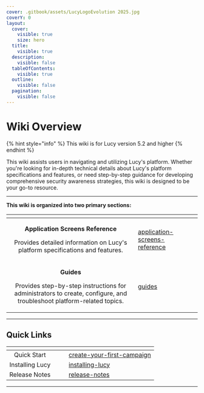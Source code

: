 ```yaml
---
cover: .gitbook/assets/LucyLogoEvolution 2025.jpg
coverY: 0
layout:
  cover:
    visible: true
    size: hero
  title:
    visible: true
  description:
    visible: false
  tableOfContents:
    visible: true
  outline:
    visible: false
  pagination:
    visible: false
---
```


# Wiki Overview

{% hint style="info" %}
This wiki is for Lucy version 5.2 and higher
{% endhint %}

This wiki assists users in navigating and utilizing Lucy's platform. Whether you're looking for in-depth technical details about Lucy's platform specifications and features, or need step-by-step guidance for developing comprehensive security awareness strategies, this wiki is designed to be your go-to resource.

***

**This wiki is organized into two primary sections:**

<table data-card-size="large" data-view="cards" data-full-width="false"><thead><tr><th align="center"></th><th data-hidden data-card-target data-type="content-ref"></th><th data-hidden data-card-cover data-type="files"></th></tr></thead><tbody><tr><td align="center"><p><strong>Application Screens Reference</strong></p><p></p><p>Provides detailed information on Lucy's platform specifications and features.</p></td><td><a href="application-screens-reference/">application-screens-reference</a></td><td></td></tr><tr><td align="center"><p><strong>Guides</strong></p><p></p><p>Provides step-by-step instructions for administrators to create, configure, and troubleshoot platform-related topics.</p></td><td><a href="guides/">guides</a></td><td></td></tr></tbody></table>

***

## Quick Links

<table data-view="cards" data-full-width="false"><thead><tr><th align="center"></th><th data-hidden></th><th data-hidden></th><th data-hidden data-card-target data-type="content-ref"></th></tr></thead><tbody><tr><td align="center">Quick Start</td><td></td><td></td><td><a href="guides/quick-guides/create-your-first-campaign/">create-your-first-campaign</a></td></tr><tr><td align="center">Installing Lucy</td><td></td><td></td><td><a href="guides/installing-lucy/">installing-lucy</a></td></tr><tr><td align="center">Release Notes</td><td></td><td></td><td><a href="release-notes/">release-notes</a></td></tr></tbody></table>

***
